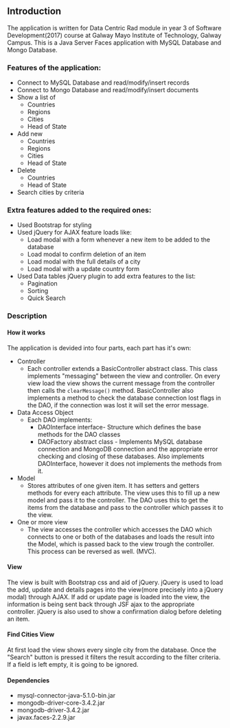 ## Introduction
The application is written for Data Centric Rad module in year 3 of Software Development(2017) course at Galway Mayo Institute of Technology, Galway Campus.
This is a Java Server Faces application with MySQL Database and Mongo Database.
### Features of the application:
* Connect to MySQL Database and read/modify/insert records
* Connect to Mongo Database and read/modify/insert documents
* Show a list of
    * Countries
    * Regions
    * Cities
    * Head of State
* Add new
    * Countries
    * Regions
    * Cities
    * Head of State
* Delete
    * Countries
    * Head of State
* Search cities by criteria

### Extra features added to the required ones:
* Used Bootstrap for styling
* Used jQuery for AJAX feature loads like:
    * Load modal with a form whenever a new item to be added to the database
    * Load modal to confirm deletion of an item
    * Load modal with the full details of a city
    * Load modal with a update country form
* Used Data tables jQuery plugin to add extra features to the list:
    * Pagination
    * Sorting
    * Quick Search

### Description
#### How it works
The application is devided into four parts, each part has it's own:
* Controller
    * Each controller extends a BasicController abstract class. This class implements "messaging" between the view and controller. On every view load the view shows the current message from the controller then calls the ```clearMessage()``` method.  BasicController also implements a method to check the database connection lost flags in the DAO, if the connection was lost it will set the error message. 
* Data Access Object
    * Each DAO implements:
        * DAOInterface interface- Structure which defines the base methods for the DAO classes
        * DAOFactory abstract class - Implements MySQL database connection and MongoDB connection and the appropriate error checking and closing of these databases. Also implements DAOInterface, however it does not implements the methods from it.
* Model
    * Stores attributes of one given item. It has setters and getters methods for every each attribute. The view uses this to fill up a new model and pass it to the controller. The DAO uses this to get the items from the database and pass to the controller which passes it to the view.
* One or more view
    * The view accesses the controller which accesses the DAO which connects to one or both of the databases and loads the result into the Model, which is passed back to the view trough the controller. This process can be reversed as well. (MVC).

#### View
The view is built with Bootstrap css and aid of jQuery. jQuery is used to load the add, update and details pages into the view(more precisely into a jQuery modal) through AJAX. If add or update page is loaded into the view, the information is being sent back through JSF ajax to the appropriate controller. jQuery is also used to show a confirmation dialog before deleting an item.
#### Find Cities View
At first load the view shows every single city from the database. Once the "Search" button is pressed it filters the result according to the filter criteria. If a field is left empty, it is going to be ignored. 



#### Dependencies
* mysql-connector-java-5.1.0-bin.jar
* mongodb-driver-core-3.4.2.jar
* mongodb-driver-3.4.2.jar
* javax.faces-2.2.9.jar